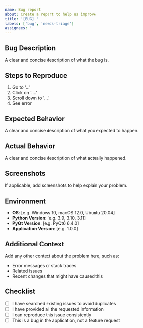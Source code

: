 ```yaml
---
name: Bug report
about: Create a report to help us improve
title: '[BUG] '
labels: ['bug', 'needs-triage']
assignees: ''
---
```


## Bug Description
A clear and concise description of what the bug is.

## Steps to Reproduce
1. Go to '...'
2. Click on '....'
3. Scroll down to '....'
4. See error

## Expected Behavior
A clear and concise description of what you expected to happen.

## Actual Behavior
A clear and concise description of what actually happened.

## Screenshots
If applicable, add screenshots to help explain your problem.

## Environment
- **OS**: [e.g. Windows 10, macOS 12.0, Ubuntu 20.04]
- **Python Version**: [e.g. 3.9, 3.10, 3.11]
- **PyQt Version**: [e.g. PyQt6 6.4.0]
- **Application Version**: [e.g. 1.0.0]

## Additional Context
Add any other context about the problem here, such as:
- Error messages or stack traces
- Related issues
- Recent changes that might have caused this

## Checklist
- [ ] I have searched existing issues to avoid duplicates
- [ ] I have provided all the requested information
- [ ] I can reproduce this issue consistently
- [ ] This is a bug in the application, not a feature request 